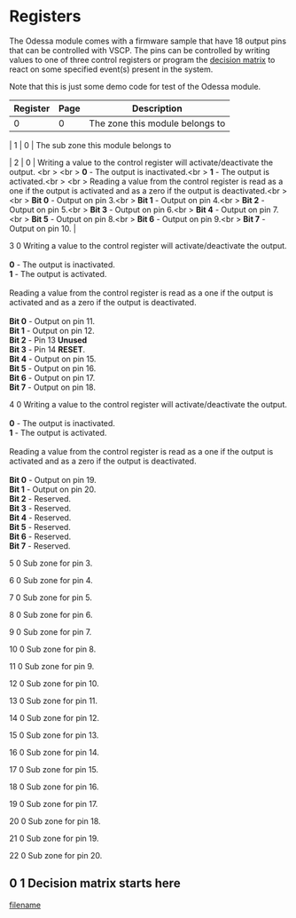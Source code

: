 # Registers

The Odessa module comes with a firmware sample that have 18 output pins that can be controlled with VSCP. The pins can be controlled by writing values to one of three control registers or program the [decision matrix](decisionmatrix) to react on some specified event(s) present in the system.

Note that this is just some demo code for test of the Odessa module.

| Register   | Page   | Description |
| ---------- | ------ | ------------------------------------------------------------------------------------------------------------------------------------ |
| 0          | 0      | The zone this module belongs to

| 1          | 0      | The sub zone this module belongs to

| 2          | 0      | Writing a value to the control register will activate/deactivate the output. <br \>
                    <br \>
                    **0** - The output is inactivated.<br \>
                    **1** - The output is activated.<br \>
                    <br \>
                    Reading a value from the control register is read as a one if the output is activated and as a zero if the output is deactivated.<br \>
                    <br \>
                    **Bit 0** - Output on pin 3.<br \>
                    **Bit 1** - Output on pin 4.<br \>
                    **Bit 2** - Output on pin 5.<br \>
                    **Bit 3** - Output on pin 6.<br \>
                    **Bit 4** - Output on pin 7.<br \>
                    **Bit 5** - Output on pin 8.<br \>
                    **Bit 6** - Output on pin 9.<br \>
                    **Bit 7** - Output on pin 10. |

  3          0      Writing a value to the control register will activate/deactivate the output.\
                    \
                    **0** - The output is inactivated.\
                    **1** - The output is activated.\
                    \
                    Reading a value from the control register is read as a one if the output is activated and as a zero if the output is deactivated.\
                    \
                    **Bit 0** - Output on pin 11.\
                    **Bit 1** - Output on pin 12.\
                    **Bit 2** - Pin 13 **Unused**\
                    **Bit 3** - Pin 14 **RESET**.\
                    **Bit 4** - Output on pin 15.\
                    **Bit 5** - Output on pin 16.\
                    **Bit 6** - Output on pin 17.\
                    **Bit 7** - Output on pin 18.

  4          0      Writing a value to the control register will activate/deactivate the output.\
                    \
                    **0** - The output is inactivated.\
                    **1** - The output is activated.\
                    \
                    Reading a value from the control register is read as a one if the output is activated and as a zero if the output is deactivated.\
                    \
                    **Bit 0** - Output on pin 19.\
                    **Bit 1** - Output on pin 20.\
                    **Bit 2** - Reserved.\
                    **Bit 3** - Reserved.\
                    **Bit 4** - Reserved.\
                    **Bit 5** - Reserved.\
                    **Bit 6** - Reserved.\
                    **Bit 7** - Reserved.

  5          0      Sub zone for pin 3.

  6          0      Sub zone for pin 4.

  7          0      Sub zone for pin 5.

  8          0      Sub zone for pin 6.

  9          0      Sub zone for pin 7.

  10         0      Sub zone for pin 8.

  11         0      Sub zone for pin 9.

  12         0      Sub zone for pin 10.

  13         0      Sub zone for pin 11.

  14         0      Sub zone for pin 12.

  15         0      Sub zone for pin 13.

  16         0      Sub zone for pin 14.

  17         0      Sub zone for pin 15.

  18         0      Sub zone for pin 16.

  19         0      Sub zone for pin 17.

  20         0      Sub zone for pin 18.

  21         0      Sub zone for pin 19.

  22         0      Sub zone for pin 20.

  0          1      Decision matrix starts here
  ------------------------------------------------------------------------------------------------------------------------------------------------------

[filename](./bottom-copyright.md ':include')

